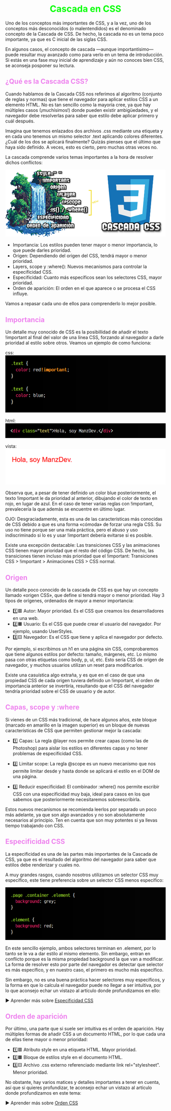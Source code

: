 # <span style="color:lime"><center>Cascada en CSS</center></span>

Uno de los conceptos más importantes de CSS, y a la vez, uno de los conceptos más desconocidos (o malentendidos) es el denominado concepto de la Cascada de CSS. De hecho, la cascada no es un tema poco importante, ya que es C inicial de las siglas CSS.

En algunos casos, el concepto de cascada —aunque importantísimo— puede resultar muy avanzado como para verlo en un tema de introducción. Si estás en una fase muy inicial de aprendizaje y aún no conoces bien CSS, se aconseja posponer su lectura.

## <span style="color:violet">¿Qué es la Cascada CSS?</span>
Cuando hablamos de la Cascada CSS nos referimos al algoritmo (conjunto de reglas y normas) que tiene el navegador para aplicar estilos CSS a un elemento HTML. No es tan sencillo como la mayoría cree, ya que hay múltiples casos (¡muchísimos!) donde pueden existir ambigüedades, y el navegador debe resolverlas para saber que estilo debe aplicar primero y cuál después.

Imagina que tenemos enlazados dos archivos .css mediante una etiqueta <link> y en cada uno tenemos un mismo selector .text aplicando colores diferentes. ¿Cuál de los dos se aplicará finalmente? Quizás pienses que el último que haya sido definido. A veces, esto es cierto, pero muchas otras veces no.

La cascada comprende varios temas importantes a la hora de resolver dichos conflictos:

![alt text](./imagenes-cascada-en-css/css-cascade.png)


   - Importancia: Los estilos pueden tener mayor o menor importancia, lo que puede darles prioridad.
   - Origen: Dependiendo del origen del CSS, tendrá mayor o menor prioridad.
   - Layers, scope y :where(): Nuevos mecanismos para controlar la especificidad CSS.
   - Especificidad: Cuanto más específicos sean los selectores CSS, mayor prioridad.
   - Orden de aparición: El orden en el que aparece o se procesa el CSS influye.

Vamos a repasar cada uno de ellos para comprenderlo lo mejor posible.

## <span style="color:violet">Importancia</span>
Un detalle muy conocido de CSS es la posibillidad de añadir el texto !important al final del valor de una línea CSS, forzando al navegador a darle prioridad al estilo sobre otros. Veamos un ejemplo de como funciona:

css:
![alt text](./imagenes-cascada-en-css/image.png)

html:
![alt text](./imagenes-cascada-en-css/image-1.png)

vista:
![alt text](./imagenes-cascada-en-css/image-2.png)

Observa que, a pesar de tener definido un color blue posteriormente, el texto !important le da prioridad al anterior, dibujando el color de texto en rojo, en lugar de azul. En el caso de tener varias reglas con !important, prevalecería la que además se encuentre en último lugar.

OJO: Desgraciadamente, esta es una de las características más conocidas de CSS debido a que es una forma «cómoda» de forzar una regla CSS. Su uso no tiene porque ser una mala práctica, pero el abuso y uso indiscriminado si lo es y usar !important debería evitarse si es posible.

Existe una excepción destacable: Las transiciones CSS y las animaciones CSS tienen mayor prioridad que el resto del código CSS. De hecho, las transiciones tienen incluso más prioridad que el !important: Transiciones CSS > !important > Animaciones CSS > CSS normal.

## <span style="color:violet">Origen</span>
Un detalle poco conocido de la cascada de CSS es que hay un concepto llamado «origen CSS», que define si tendrá mayor o menor prioridad. Hay 3 tipos de orígenes, ordenados de mayor a menor importancia:

   - 1️⃣🟥 Autor: Mayor prioridad. Es el CSS que creamos los desarrolladores en una web.
   - 2️⃣🟧 Usuario: Es el CSS que puede crear el usuario del navegador. Por ejemplo, usando UserStyles.
   - 3️⃣🟨 Navegador: Es el CSS que tiene y aplica el navegador por defecto.

Por ejemplo, si escribimos un h1 en una página sin CSS, comprobaremos que tiene algunos estilos por defecto: tamaño, márgenes, etc. Lo mismo pasa con otras etiquetas como body, p, ul, etc. Esto sería CSS de origen de navegador, y muchos usuarios utilizan un reset para modificarlos.

Existe una casuística algo extraña, y es que en el caso de que una propiedad CSS de cada origen tuviera definido un !important, el orden de importancia anterior se invertiría, resultando que el CSS del navegador tendría prioridad sobre el CSS de usuario y de autor.

## <span style="color:violet">Capas, scope y :where</span>
Si vienes de un CSS más tradicional, de hace algunos años, este bloque (marcado en amarillo en la imagen superior) es un bloque de nuevas características de CSS que permiten gestionar mejor la cascada:

   - 1️⃣ Capas: La regla @layer nos permite crear capas (como las de Photoshop) para aislar los estilos en diferentes capas y no tener problemas de especificidad CSS.

   - 2️⃣ Limitar scope: La regla @scope es un nuevo mecanismo que nos permite limitar desde y hasta donde se aplicará el estilo en el DOM de una página.

   - 3️⃣ Reducir especificidad: El combinador :where() nos permite escribir CSS con una especificidad muy baja, ideal para casos en los que sabemos que posteriormente necesitaremos sobreescribirla.
  
Estos nuevos mecanismos se recomienda leerlos por separado un poco más adelante, ya que son algo avanzados y no son absolutamente necesarios al principio. Ten en cuenta que son muy potentes si ya llevas tiempo trabajando con CSS.

## <span style="color:violet">Especificidad CSS</span>
La especificidad es una de las partes más importantes de la Cascada de CSS, ya que es el resultado del algoritmo del navegador para saber que estilos debe renderizar y cuales no.

A muy grandes rasgos, cuando nosotros utilizamos un selector CSS muy específico, este tiene preferencia sobre un selector CSS menos específico:

![alt text](./imagenes-cascada-en-css/image-3.png)

En este sencillo ejemplo, ambos selectores terminan en .element, por lo tanto se le va a dar estilo al mismo elemento. Sin embargo, entran en conflicto porque es la misma propiedad background la que van a modificar. La forma de resolver esto por parte del navegador es detectar que selector es más específico, y en nuestro caso, el primero es mucho más específico.

Sin embargo, no es una buena práctica hacer selectores muy específicos, y la forma en que lo calcula el navegador puede no llegar a ser intuitiva, por lo que aconsejo echar un vistazo al artículo donde profundizamos en ello:

► Aprender más sobre [Especificidad CSS](https://lenguajecss.com/css/cascada-css/especificidad-css/)

## <span style="color:violet">Orden de aparición</span>
Por último, una parte que si suele ser intuitiva es el orden de aparición. Hay múltiples formas de añadir CSS a un documento HTML, por lo que cada una de ellas tiene mayor o menor prioridad:

   - 1️⃣🟥 Atributo style en una etiqueta HTML. Mayor prioridad.
   - 2️⃣🟧 Bloque de estilos style en el documento HTML.
   - 3️⃣🟨 Archivo .css externo referenciado mediante link rel="stylesheet". Menor prioridad.

No obstante, hay varios matices y detalles importantes a tener en cuenta, así que si quieres profundizar, te aconsejo echar un vistazo al artículo donde profundizamos en este tema:

► Aprender más sobre [Orden CSS](https://lenguajecss.com/css/cascada-css/orden-css/)

